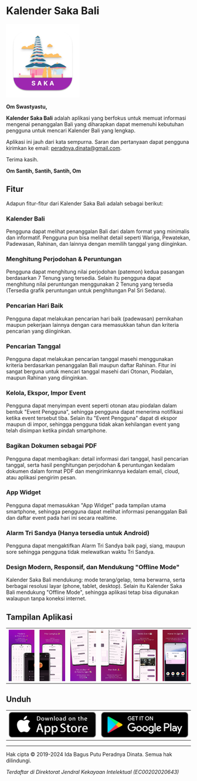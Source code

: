 # Kalender Saka Bali

<img src="./images/ic_launcher_macos.png" width="200"/>

**Om Swastyastu,**

**Kalender Saka Bali** adalah aplikasi yang berfokus untuk memuat informasi mengenai penanggalan Bali yang diharapkan dapat memenuhi kebutuhan pengguna untuk mencari Kalender Bali yang lengkap.

Aplikasi ini jauh dari kata sempurna. Saran dan pertanyaan dapat pengguna kirimkan ke email: peradnya.dinata@gmail.com.

Terima kasih.

**Om Santih, Santih, Santih, Om**

## Fitur

Adapun fitur-fitur dari Kalender Saka Bali adalah sebagai berikut:

### Kalender Bali
Pengguna dapat melihat penanggalan Bali dari dalam format yang minimalis dan informatif. Pengguna pun bisa melihat detail seperti Wariga, Pewatekan, Padewasan, Rahinan, dan lainnya dengan memilih tanggal yang diinginkan.

### Menghitung Perjodohan & Peruntungan
Pengguna dapat menghitung nilai perjodohan (patemon) kedua pasangan berdasarkan 7 Tenung yang tersedia. Selain itu pengguna dapat menghitung nilai peruntungan menggunakan 2 Tenung yang tersedia (Tersedia grafik peruntungan untuk penghitungan Pal Sri Sedana).

### Pencarian Hari Baik
Pengguna dapat melakukan pencarian hari baik (padewasan) pernikahan maupun pekerjaan lainnya dengan cara memasukkan tahun dan kriteria pencarian yang diinginkan.

### Pencarian Tanggal
Pengguna dapat melakukan pencarian tanggal masehi menggunakan kriteria berdasarkan penanggalan Bali maupun daftar Rahinan. Fitur ini sangat berguna untuk mencari tanggal masehi dari Otonan, Piodalan, maupun Rahinan yang diinginkan.

### Kelola, Ekspor, Impor Event
Pengguna dapat menyimpan event seperti otonan atau piodalan dalam bentuk "Event Pengguna", sehingga pengguna dapat menerima notifikasi ketika event tersebut tiba. Selain itu "Event Pengguna" dapat di ekspor maupun di impor, sehingga pengguna tidak akan kehilangan event yang telah disimpan ketika pindah smartphone.

### Bagikan Dokumen sebagai PDF
Pengguna dapat membagikan: detail informasi dari tanggal, hasil pencarian tanggal, serta hasil penghitungan perjodohan & peruntungan kedalam dokumen dalam format PDF dan mengirimkannya kedalam email, cloud, atau aplikasi pengirim pesan.

### App Widget
Pengguna dapat memasukkan "App Widget" pada tampilan utama smartphone, sehingga pengguna dapat melihat informasi penanggalan Bali dan daftar event pada hari ini secara realtime.

### Alarm Tri Sandya (Hanya tersedia untuk Android)
Pengguna dapat mengaktifkan Alarm Tri Sandya baik pagi, siang, maupun sore sehingga pengguna tidak melewatkan waktu Tri Sandya.

### Design Modern, Responsif, dan Mendukung "Offline Mode"
Kalender Saka Bali mendukung: mode terang/gelap, tema berwarna, serta berbagai resolusi layar (phone, tablet, desktop). Selain itu Kalender Saka Bali mendukung "Offline Mode", sehingga aplikasi tetap bisa digunakan walaupun tanpa koneksi internet.

## Tampilan Aplikasi

<table>
    <tr>
        <th>
            <img src="./images/0.jpeg" alt="Modern & Minimalis">
        </th>
        <th>
            <img src="./images/1.jpeg" alt="Fitur Lengkap">
        </th>
        <th>
            <img src="./images/2.jpeg" alt="Perjodohan & Peruntungan">
        </th>
        <th>
            <img src="./images/3.jpeg" alt="Hari Baik">
        </th>
        <th>
            <img src="./images/4.jpeg" alt="Kelola Event">
        </th>
        <th>
            <img src="./images/5.jpeg" alt="Home Widget">
        </th>
    </tr>
</table>

## Unduh

<table>
    <tr>
        <th>
            <a href="https://apps.apple.com/app/kalender-saka-bali/id6661022180"><img src="./images/app-store-logo.png" alt="App Store"/></a>
        </th>
        <th>
            <a href="https://play.google.com/store/apps/details?id=com.peradnya.kalenderbali&pcampaignid=web_share"><img src="./images/google-play-logo.png" alt="Play Store"/></a>
        </th>
    </tr>
</table>

---

Hak cipta © 2019-2024 Ida Bagus Putu Peradnya Dinata. Semua hak dilindungi.

*Terdaftar di Direktorat Jendral Kekayaan Intelektual (EC00202020643)*
